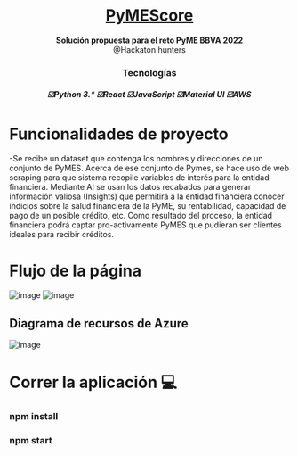 <h1 align="center">
  <a href="#">
    PyMEScore
  </a>
</h1>
<p align="center">
  <strong>Solución propuesta para el reto PyME BBVA 2022</strong><br>
  @Hackaton hunters
</p>

<h3 align="center">
      <strong>Tecnologías</strong>
  
  <h5 align="center">
    ☑️Python 3.*
    ☑️React
    ☑️JavaScript
    ☑️Material UI
    ☑️AWS
  </h4>
</h3>

# Funcionalidades de proyecto
-Se recibe un dataset que contenga los nombres y direcciones de un conjunto de PyMES. 
Acerca de ese conjunto de Pymes, se hace uso de web scraping para que sistema recopile variables de interés para la entidad financiera.
Mediante AI se usan los datos recabados para generar información valiosa (Insights) que permitirá a la entidad financiera conocer indicios sobre la salud financiera de la PyME, su rentabilidad, capacidad de pago de un posible crédito, etc.
Como resultado del proceso, la entidad financiera podrá captar pro-activamente PyMES que pudieran ser clientes ideales para recibir créditos.

# Flujo de la página

![image](https://user-images.githubusercontent.com/92193001/197394699-9c3ce066-d241-406e-8b5f-acd1d9cb1d8e.png)
![image](https://user-images.githubusercontent.com/92193001/197394718-190d04be-708e-4b53-a84e-f536335d9e2e.png)
## Diagrama de recursos de Azure
![image](https://user-images.githubusercontent.com/92193001/197394789-61d699c9-cb86-4e33-a0bd-d6f0b6f59b7f.png)

# Correr la aplicación 💻
### npm install
### npm start
